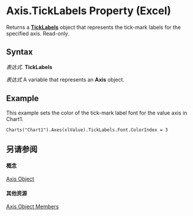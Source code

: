 
# Axis.TickLabels Property (Excel)

Returns a  **[TickLabels](fcb02bc5-fcdc-db32-168b-2d40e5552991.md)** object that represents the tick-mark labels for the specified axis. Read-only.


## Syntax

 _表达式_. **TickLabels**

 _表达式_ A variable that represents an **Axis** object.


## Example

This example sets the color of the tick-mark label font for the value axis in Chart1.


```
Charts("Chart1").Axes(xlValue).TickLabels.Font.ColorIndex = 3
```


## 另请参阅


#### 概念


[Axis Object](7e08c61b-90f4-8d91-0ee2-84283d10b324.md)
#### 其他资源


[Axis Object Members](http://msdn.microsoft.com/library/2b60f79e-339d-a6cf-7ec6-a915b550c634%28Office.15%29.aspx)